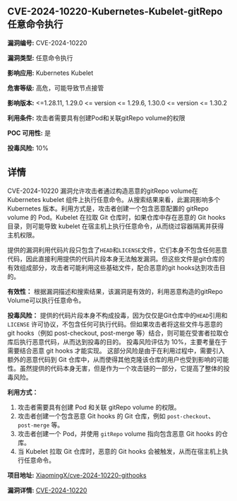 ## CVE-2024-10220-Kubernetes-Kubelet-gitRepo任意命令执行

**漏洞编号:** CVE-2024-10220

**漏洞类型:** 任意命令执行

**影响应用:** Kubernetes Kubelet

**危害等级:** 高危，可能导致节点接管

**影响版本:** <=1.28.11, 1.29.0 <= version <= 1.29.6, 1.30.0 <= version <= 1.30.2

**利用条件:** 攻击者需要具有创建Pod和关联gitRepo volume的权限

**POC 可用性:** 是

**投毒风险:** 10%

## 详情

CVE-2024-10220 漏洞允许攻击者通过构造恶意的gitRepo volume在 Kubernetes kubelet 组件上执行任意命令。从搜索结果来看，此漏洞影响多个 Kubernetes 版本。利用方式是，攻击者创建一个包含恶意配置的 gitRepo volume 的 Pod。Kubelet 在拉取 Git 仓库时，如果仓库中存在恶意的 Git hooks 目录，则可能导致 kubelet 在宿主机上执行任意命令，从而绕过容器隔离并获得主机权限。

提供的漏洞利用代码片段只包含了`HEAD`和`LICENSE`文件，它们本身不包含任何恶意代码，因此直接利用提供的代码片段本身无法触发漏洞。但这些文件是git仓库的有效组成部分，攻击者可能利用这些基础文件，配合恶意的git hooks达到攻击目的。

**有效性：** 根据漏洞描述和搜索结果，该漏洞是有效的，利用恶意构造的gitRepo Volume可以执行任意命令。

**投毒风险：** 提供的代码片段本身不构成投毒，因为仅仅是Git仓库中的`HEAD`引用和 `LICENSE` 许可协议，不包含任何可执行代码。但如果攻击者将这些文件与恶意的git hooks（例如 post-checkout, post-merge 等）结合，则可能在受害者拉取仓库后执行恶意代码，从而达到投毒的目的。 投毒风险评估为 10%，主要考量在于需要结合恶意 git hooks 才能实现。 这部分风险是由于在利用过程中，需要引入额外的恶意代码到 Git 仓库中，从而使得其他克隆该仓库的用户也受到影响的可能性。虽然提供的代码本身无害，但是作为一个攻击链的一部分，它提高了整体的投毒风险。

**利用方式：**

1.  攻击者需要具有创建 Pod 和关联 gitRepo volume 的权限。
2.  攻击者创建一个包含恶意 Git hooks 的 Git 仓库，例如 `post-checkout`、`post-merge` 等。
3.  攻击者创建一个 Pod，并使用 `gitRepo` volume 指向包含恶意 Git hooks 的仓库。
4.  当 Kubelet 拉取 Git 仓库时，恶意的 Git hooks 会被触发，从而在宿主机上执行任意命令。

**项目地址:** [XiaomingX/cve-2024-10220-githooks](https://github.com/XiaomingX/cve-2024-10220-githooks)

**漏洞详情:** [CVE-2024-10220](https://nvd.nist.gov/vuln/detail/CVE-2024-10220)